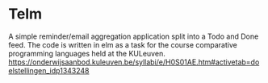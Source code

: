 # Telm
A simple reminder/email aggregation application split into a Todo and Done feed. The code is written in elm as a task for the course comparative programming languages held at the KULeuven. https://onderwijsaanbod.kuleuven.be/syllabi/e/H0S01AE.htm#activetab=doelstellingen_idp1343248
